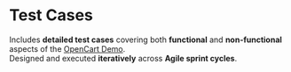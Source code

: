 # Test Cases  

Includes **detailed test cases** covering both **functional** and **non-functional** aspects of the [OpenCart Demo](https://demo.opencart.com/).  
Designed and executed **iteratively** across **Agile sprint cycles**.  
